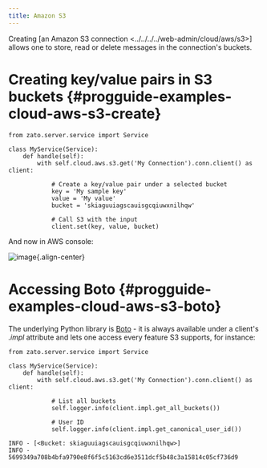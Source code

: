 ```yaml
---
title: Amazon S3
---
```


Creating
[an Amazon S3 connection \<../../../../web-admin/cloud/aws/s3\>]
allows one to store, read or delete messages in the connection\'s buckets.

Creating key/value pairs in S3 buckets {#progguide-examples-cloud-aws-s3-create}
======================================

``` {.python}
from zato.server.service import Service

class MyService(Service):
    def handle(self):
        with self.cloud.aws.s3.get('My Connection').conn.client() as client:

            # Create a key/value pair under a selected bucket
            key = 'My sample key'
            value = 'My value'
            bucket = 'skiaguuiagscauisgcqiuwxnilhqw'

            # Call S3 with the input
            client.set(key, value, bucket)
```

And now in AWS console:

![image](/gfx/progguide/examples/s3-sample-key.png){.align-center}

Accessing Boto {#progguide-examples-cloud-aws-s3-boto}
==============

The underlying Python library is [Boto](https://github.com/boto/boto/) - it is always available under a client\'s *.impl* attribute
and lets one access every feature S3 supports, for instance:

``` {.python}
from zato.server.service import Service

class MyService(Service):
    def handle(self):
        with self.cloud.aws.s3.get('My Connection').conn.client() as client:

            # List all buckets
            self.logger.info(client.impl.get_all_buckets())

            # User ID
            self.logger.info(client.impl.get_canonical_user_id())
```

``` {.python}
INFO - [<Bucket: skiaguuiagscauisgcqiuwxnilhqw>]
INFO - 5699349a708b4bfa9790e8f6f5c5163cd6e3511dcf5b48c3a15814c05cf736d9
```
